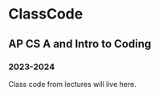 # ClassCode
 
## AP CS A and Intro to Coding 

### 2023-2024

Class code from lectures will live here.